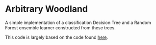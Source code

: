 # Arbitrary Woodland

A simple implementation of a classification Decision Tree and a Random Forest
ensemble learner constructed from these trees.

This code is largely based on the code found
[here](https://machinelearningmastery.com/implement-random-forest-scratch-python/).
